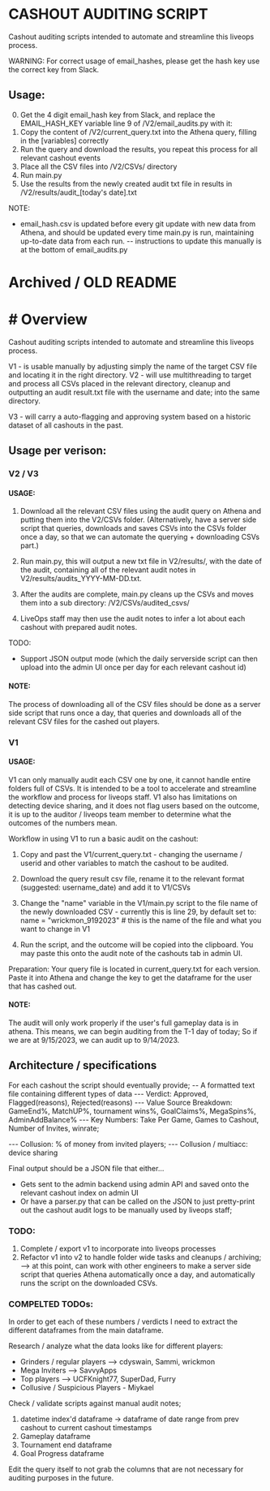 # CASHOUT AUDITING SCRIPT
Cashout auditing scripts intended to automate and streamline this liveops process.

WARNING:
For correct usage of email_hashes, please get the hash key use the correct key from Slack.

## Usage:
0. Get the 4 digit email_hash key from Slack, and replace the EMAIL_HASH_KEY variable line 9 of /V2/email_audits.py with it:
1. Copy the content of /V2/current_query.txt into the Athena query, filling in the [variables] correctly
2. Run the query and download the results, you repeat this process for all relevant cashout events
3. Place all the CSV files into /V2/CSVs/ directory
4. Run main.py 
5. Use the results from the newly created audit txt file in results in /V2/results/audit_[today's date].txt



NOTE:
- email_hash.csv is updated before every git update with new data from Athena, and should be updated every time main.py is run, maintaining up-to-date data from each run.
-- instructions to update this manually is at the bottom of email_audits.py


























# Archived / OLD README
# # Overview
Cashout auditing scripts intended to automate and streamline this liveops process.

V1 - is usable manually by adjusting simply the name of the target CSV file and locating it in the right directory.
V2 - will use multithreading to target and process all CSVs placed in the relevant directory, cleanup and outputting an audit result.txt file with the username and date; into the same directory.

V3 - will carry a auto-flagging and approving system based on a historic dataset of all cashouts in the past.


## Usage per verison:

### V2 / V3

#### USAGE:
1. Download all the relevant CSV files using the audit query on Athena and putting them into the V2/CSVs folder. (Alternatively, have a server side script that queries, downloads and saves CSVs into the CSVs folder once a day, so that we can automate the querying + downloading CSVs part.)

2. Run main.py, this will output a new txt file in V2/results/, with the date of the audit, containing all of the relevant audit notes in V2/results/audits_YYYY-MM-DD.txt.
3. After the audits are complete, main.py cleans up the CSVs and moves them into a sub directory: /V2/CSVs/audited_csvs/
4. LiveOps staff may then use the audit notes to infer a lot about each cashout with prepared audit notes.

TODO:
- Support JSON output mode (which the daily serverside script can then upload into the admin UI once per day for each relevant cashout id)


#### NOTE:
The process of downloading all of the CSV files should be done as a server side script that runs once a day, that queries and downloads all of the relevant CSV files for the cashed out players.










### V1
#### USAGE:
V1 can only manually audit each CSV one by one, it cannot handle entire folders full of CSVs.
It is intended to be a tool to accelerate and streamline the workflow and process for liveops staff.
V1 also has limitations on detecting device sharing, and it does not flag users based on the outcome, it is up to the auditor / liveops team member to determine what the outcomes of the numbers mean.

Workflow in using V1 to run a basic audit on the cashout:

1. Copy and past the V1/current_query.txt - changing the username / userid and other variables to match the cashout to be audited.
2. Download the query result csv file, rename it to the relevant format (suggested: username_date) and add it to V1/CSVs
3. Change the "name" variable in the V1/main.py script to the file name of the newly downloaded CSV - currently this is line 29, by default set to:
name = "wrickmon_9192023" # this is the name of the file and what you want to change in V1

4. Run the script, and the outcome will be copied into the clipboard. You may paste this onto the audit note of the cashouts tab in admin UI.


Preparation:
Your query file is located in current_query.txt for each version. Paste it into Athena and change the key to get the dataframe for the user that has cashed out.

#### NOTE:
The audit will only work properly if the user's full gameplay data is in athena.
This means, we can begin auditing from the T-1 day of today;
So if we are at 9/15/2023, we can audit up to 9/14/2023.













## Architecture / specifications

For each cashout the script should eventually provide;
--  A formatted text file containing different types of data
--- Verdict: Approved, Flagged(reasons), Rejected(reasons)
--- Value Source Breakdown: GameEnd%, MatchUP%, tournament wins%, GoalClaims%, MegaSpins%, AdminAddBalance%
--- Key Numbers: Take Per Game, Games to Cashout, Number of Invites, winrate;

--- Collusion: % of money from invited players;
--- Collusion / multiacc: device sharing

Final output should be a JSON file that either...
- Gets sent to the admin backend using admin API and saved onto the relevant cashout index on admin UI
- Or have a parser.py that can be called on the JSON to just pretty-print out the cashout audit logs to be manually used by liveops staff;


### TODO:
1. Complete / export v1 to incorporate into liveops processes
2. Refactor v1 into v2 to handle folder wide tasks and cleanups / archiving;
--> at this point, can work with other engineers to make a server side script that queries Athena automatically once a day, and automatically runs the script on the downloaded CSVs.



### COMPELTED TODOs:
In order to get each of these numbers / verdicts I need to extract the different dataframes from the main dataframe.

Research / analyze what the data looks like for different players:
- Grinders / regular players --> cdyswain, Sammi, wrickmon
- Mega Inviters --> SavvyApps
- Top players --> UCFKnight77, SuperDad, Furry
- Collusive / Suspicious Players - Miykael

Check / validate scripts against manual audit notes;

1. datetime index'd dataframe -> dataframe of date range from prev cashout to current cashout timestamps
2. Gameplay dataframe
3. Tournament end dataframe
4. Goal Progress dataframe

Edit the query itself to not grab the columns that are not necessary for auditing purposes in the future.
